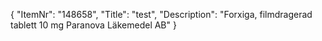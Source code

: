 {
  "ItemNr": "148658",
  "Title": "test",
  "Description": "Forxiga, filmdragerad tablett 10 mg Paranova Läkemedel AB"
}
